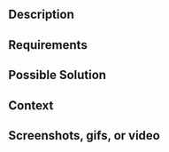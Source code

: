 <!-- The 'Description' field should concisely describe what your issue is about -->
<!-- Please delete all comments (like this) & unrelated sections before submitting your issue -->

## Description
<!-- Please provide a brief but complete description of the issue -->

## Requirements
<!-- What requirements does this issue have in order to be implemented? -->

## Possible Solution
<!-- What do you think is the best way to implement these changes? -->

## Context
<!-- How has this issue affected you? What are you trying to accomplish? -->
<!-- Providing context helps us come up with an appopriate solution as quickly as possible -->

## Screenshots, gifs, or video
<!-- Please add helpful media to show what the issue is if appropriate -->
<!-- You can take a screenshot on MacOS with `command (⌘) + shift + 4` -->
<!-- A wonderful tool for creating screen-capture gifs: https://www.cockos.com/licecap/ -->